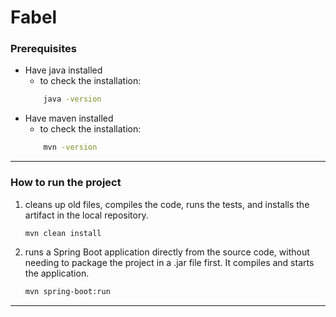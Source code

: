 # Fabel

### Prerequisites
- Have java installed 
    - to check the installation:
    ```bash
        java -version
     ``` 
- Have maven installed
    - to check the installation:
    ```bash 
        mvn -version 
    ``` 
___

### How to run the project


1. cleans up old files, compiles the code, runs the tests, and installs the artifact in the local repository.
    ```bash
    mvn clean install
    ```

2. runs a Spring Boot application directly from the source code, without needing to package the project in a .jar file first. It compiles and starts the application.
    ```bash
    mvn spring-boot:run
    ```
___

